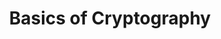 ---
credit:
- Sam Ruggerio
featured: false
location: Zoom
recording: 'https://youtu.be/ur1uZMt8EKc'
slides: crypto.pdf
tags:
- crypto
- substitution ciphers
- frequency analysis
- xor
- symmetric encryption
- asymmetric encryption
- rsa
- cyberchef
- pycrypto
time_close: ''
time_start: 2021-03-11T18:00:00.000000-06:00
title: Basics of Cryptography
week_number: 6
---